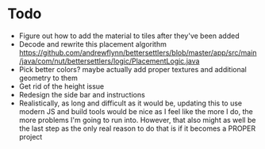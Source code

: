 # Todo

- Figure out how to add the material to tiles after they've been added
- Decode and rewrite this placement algorithm https://github.com/andrewflynn/bettersettlers/blob/master/app/src/main/java/com/nut/bettersettlers/logic/PlacementLogic.java
- Pick better colors? maybe actually add proper textures and additional geometry to them
- Get rid of the height issue
- Redesign the side bar and instructions
- Realistically, as long and difficult as it would be, updating this to use modern JS and build tools would be nice as I feel like the more I do, the more problems I'm going to run into. However, that also might as well be the last step as the only real reason to do that is if it becomes a PROPER project